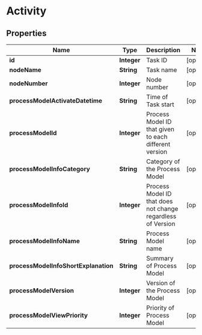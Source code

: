 
# Activity

## Properties
Name | Type | Description | Notes
------------ | ------------- | ------------- | -------------
**id** | **Integer** | Task ID |  [optional]
**nodeName** | **String** | Task name |  [optional]
**nodeNumber** | **Integer** | Node number |  [optional]
**processModelActivateDatetime** | **String** | Time of Task start |  [optional]
**processModelId** | **Integer** | Process Model ID that given to each different version |  [optional]
**processModelInfoCategory** | **String** | Category of the Process Model |  [optional]
**processModelInfoId** | **Integer** | Process Model ID that does not change regardless of Version |  [optional]
**processModelInfoName** | **String** | Process Model name |  [optional]
**processModelInfoShortExplanation** | **String** | Summary of Process Model |  [optional]
**processModelVersion** | **Integer** | Version of the Process Model |  [optional]
**processModelViewPriority** | **Integer** | Priority of Process Model |  [optional]



